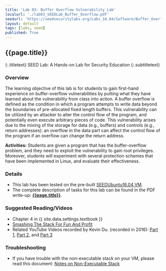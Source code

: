 ```yaml
---
title: 'Lab 03: Buffer Overflow Vulnerability Lab'
localurl: './lab03_SEEDLab_Buffer_Overflow.pdf'
seedurl: 'https://seedsecuritylabs.org/Labs_16.04/Software/Buffer_Overflow'
layout: default
tags: [labs, seed]
published: True
---
```


## {{page.title}}
{:.titletext}
SEED Lab: A Hands-on Lab for Security Education
{:.subtitletext}

### Overview

The learning objective of this lab is for students to gain first-hand experience on buffer-overflow vulnerabilities by putting what they have learned about the vulnerability from class into action. A buffer overflow is defined as the condition in which a program attempts to write data beyond the boundaries of pre-allocated fixed length buffers. This vulnerability can be utilized by an attacker to alter the control flow of the program, and potentially even execute arbitrary pieces of code. This vulnerability arises due to the mixing of the storage for data (e.g., buffers) and controls (e.g., return addresses): an overflow in the data part can affect the control flow of the program if an overflow can change the return address.

**Activities:** Students are given a program that has the buffer-overflow problem, and they need to exploit the vulnerability to gain root privileges. Moreover, students will experiment with several protection schemes that have been implemented in Linux, and evaluate their effectiveness.

### Details

- This lab has been tested on the pre-built [SEEDUbuntu16.04 VM](https://seedsecuritylabs.org/lab_env.html).
- The complete description of tasks for this lab can be found in the PDF write-up: **[{{page.title}}]({{page.localurl}})**.

### Suggested Reading/Videos

- Chapter 4 in {{ site.data.settings.textbook }}
- [Smashing The Stack For Fun And Profit](https://web1.cs.wright.edu/people/faculty/tkprasad/courses/cs781/alephOne.html)
- Related YouTube Videos recorded by Kevin Du. (recorded in 2016):
[Part 1](https://youtu.be/3tUIcmG66y0),
[Part 2](https://youtu.be/eYlZt3yYBqM), and
[Part 3](https://youtu.be/vKE26N4_fIQ)
<!-- - Related video covered in a new Udemy course: [Computer Security: A Hands-on Approach (published in 2020)](https://www.udemy.com/course/du-computer-security/?couponCode=SEED2020FEB). -->

### Troubleshooting

- If you have trouble with the non-executable stack on your VM, please read this document:
[Notes on Non-Executable Stack](https://seedsecuritylabs.org/Labs_16.04/Software/Buffer_Overflow/files/NX.pdf)
